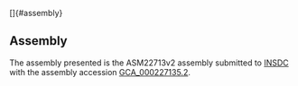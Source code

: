 []{#assembly}

Assembly
--------

The assembly presented is the ASM22713v2 assembly submitted to
[INSDC](http://www.insdc.org) with the assembly accession
[GCA\_000227135.2](http://www.ebi.ac.uk/ena/data/view/GCA_000227135.2).
